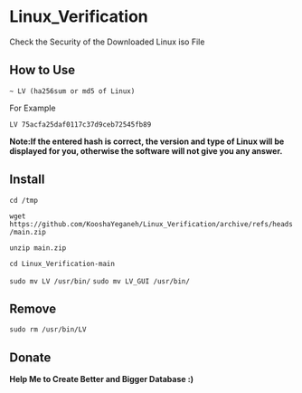 # Linux_Verification

Check the Security of the Downloaded Linux iso File


## How to Use

`~ LV (ha256sum or md5 of Linux)`

For Example

`LV 75acfa25daf0117c37d9ceb72545fb89`

**Note:If the entered hash is correct, the version and type of Linux will be displayed for you, otherwise the software will not give you any answer.**

## Install

`cd /tmp`

`wget https://github.com/KooshaYeganeh/Linux_Verification/archive/refs/heads/main.zip`

`unzip main.zip`

`cd Linux_Verification-main`

`sudo mv LV /usr/bin/`
`sudo mv LV_GUI /usr/bin/`


## Remove

`sudo rm /usr/bin/LV`


## Donate
**Help Me to Create Better and Bigger Database :)**
